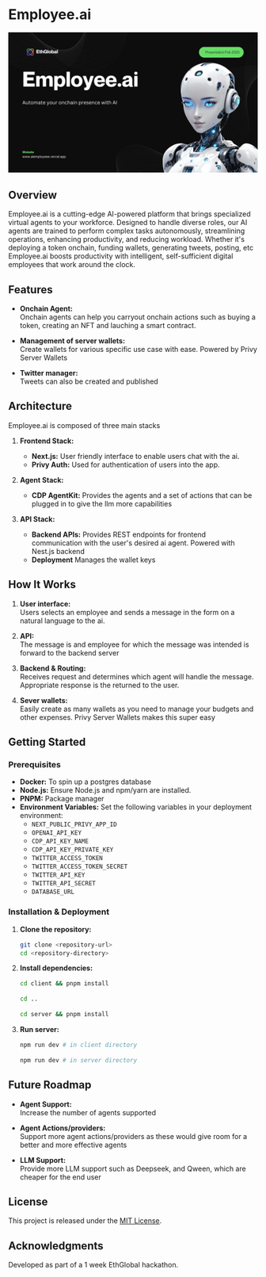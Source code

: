 # Employee.ai

![logo](./assets/cover.jpg)

## Overview

Employee.ai is a cutting-edge AI-powered platform that brings specialized virtual agents to your workforce. Designed to handle diverse roles, our AI agents are trained to perform complex tasks autonomously, streamlining operations, enhancing productivity, and reducing workload. Whether it's deploying a token onchain, funding wallets, generating tweets, posting, etc Employee.ai boosts productivity with intelligent, self-sufficient digital employees that work around the clock.

## Features

- **Onchain Agent:**  
  Onchain agents can help you carryout onchain actions such as buying a token, creating an NFT and lauching a smart contract.

- **Management of server wallets:**  
  Create wallets for various specific use case with ease. Powered by Privy Server Wallets

- **Twitter manager:**  
  Tweets can also be created and published


## Architecture

Employee.ai is composed of three main stacks

1. **Frontend Stack:**

   - **Next.js:** User friendly interface to enable users chat with the ai.
   - **Privy Auth:** Used for authentication of users into the app.

2. **Agent Stack:**

   - **CDP AgentKit:** Provides the agents and a set of actions that can be plugged in to give the llm more capabilities

3. **API Stack:**

   - **Backend APIs:** Provides REST endpoints for frontend communication with the user's desired ai agent. Powered with Nest.js backend
   - **Deployment** Manages the wallet keys


## How It Works

1. **User interface:**  
  Users selects an employee and sends a message in the form on a natural language to the ai. 

2. **API:**  
  The message is and employee for which the message was intended is forward to the backend server

3. **Backend & Routing:**  
  Receives request and determines which agent will handle the message. Appropriate response is the returned to the user.

4. **Sever wallets:**  
  Easily create as many wallets as you need to manage your budgets and other expenses. Privy Server Wallets makes this super easy

## Getting Started

### Prerequisites

- **Docker:** To spin up a postgres database
- **Node.js:** Ensure Node.js and npm/yarn are installed.
- **PNPM:** Package manager
- **Environment Variables:** Set the following variables in your deployment environment:
  - `NEXT_PUBLIC_PRIVY_APP_ID`
  - `OPENAI_API_KEY`
  - `CDP_API_KEY_NAME`
  - `CDP_API_KEY_PRIVATE_KEY`
  - `TWITTER_ACCESS_TOKEN`
  - `TWITTER_ACCESS_TOKEN_SECRET`
  - `TWITTER_API_KEY`
  - `TWITTER_API_SECRET`
  - `DATABASE_URL`

### Installation & Deployment

1. **Clone the repository:**

   ```bash
   git clone <repository-url>
   cd <repository-directory>
   ```

2. **Install dependencies:**

   ```bash
   cd client && pnpm install
   ```
   ```bash
   cd ..
   ```
   ```bash
   cd server && pnpm install
   ```

3. **Run server:**

   ```bash
   npm run dev # in client directory
   ```
   ```bash
   npm run dev # in server directory
   ```



## Future Roadmap

- **Agent Support:**  
  Increase the number of agents supported

- **Agent Actions/providers:**  
  Support more agent actions/providers as these would give room for a better and more effective agents

- **LLM Support:**  
 Provide more LLM support such as Deepseek, and Qween, which are cheaper for the end user

## License

This project is released under the [MIT License](LICENSE).

## Acknowledgments

Developed as part of a 1 week EthGlobal hackathon.
